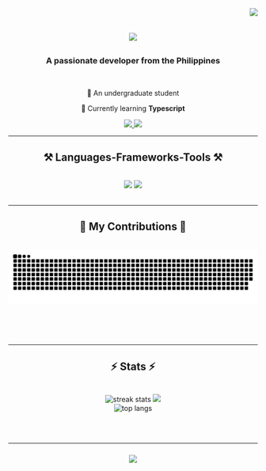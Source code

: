 <img align="right" src="https://visitor-badge.laobi.icu/badge?page_id=sdevmarc.sdevmarc" />

<h1 align="center">
    <img src="https://readme-typing-svg.herokuapp.com/?font=Righteous&size=35&center=true&vCenter=true&width=500&height=70&duration=4000&lines=Hi+There!+👋;+I'm+Marc+Edison!;" />
</h1>

<h3 align="center">A passionate developer from the Philippines</h3>

<br/>

<div align="center">
 
 🔭 An undergraduate student
 
 🌱 Currently learning **Typescript**
 
 </div>
 
<div align="center"> 
  <a href="mailto:heed-mesuarez@smu.edu.ph.com" target="_blank">
    <img src="https://img.shields.io/badge/Gmail-333333?style=for-the-badge&logo=gmail&logoColor=red" />
  </a>
  <a href="https://www.linkedin.com/in/sdevmarc" target="_blank">
    <img src="https://img.shields.io/badge/LinkedIn-0077B5?style=for-the-badge&logo=linkedin&logoColor=white"/>
  </a>
</div>

 <hr/>
 
<h2 align="center">⚒️ Languages-Frameworks-Tools ⚒️</h2>
<br/>
<div align="center">
    <img src="https://skillicons.dev/icons?i=html,css,javascript,ts,react,vscode,github,figma,git,eclipse,docker,visualstudio" />
    <img src="https://skillicons.dev/icons?i=express,nodejs,java,php,cs,tailwind,vite,wordpress,vercel,postman,dotnet,mongodb,mysql" /><br>
</div>

<br/>
<hr/>

<div align="center">
  <h2>🐍 My Contributions 🐍</h2>
  <br>
  <img alt="snake eating my contributions" src="https://raw.githubusercontent.com/sdevmarc/sdevmarc/output/github-contribution-grid-snake.svg" />
  
  <br/><br/><br/>
</div>

<hr/>
<!-- asd -->
<h2 align="center">⚡ Stats ⚡</h2>
<br>
<div align=center>
  <img width=390 src="https://github-readme-stats.vercel.app/api?username=sdevmarc&theme=monokai&show_icons=true&hide_border=false&count_private=true" alt="streak stats"/>
  <img width=410 src="https://github-readme-streak-stats.herokuapp.com?user=sdevmarc&theme=monokai"/>
  <br/>
  <img width=325 align="center" src="https://github-readme-stats.vercel.app/api/top-langs/?username=sdevmarc&theme=monokai&show_icons=true&hide_border=false&layout=compact" alt="top langs" />
</div>

<br/><br/>
<hr/>

<h3 align="center">
    <img src="https://readme-typing-svg.herokuapp.com/?font=Righteous&size=25&center=true&vCenter=true&width=500&height=70&duration=4000&lines=Thanks+for+visiting!+✌️;+Shoot+me+a+message+on+Linkedin!;I'm+always+down+to+collab+:)">
</h3>

<br/>

